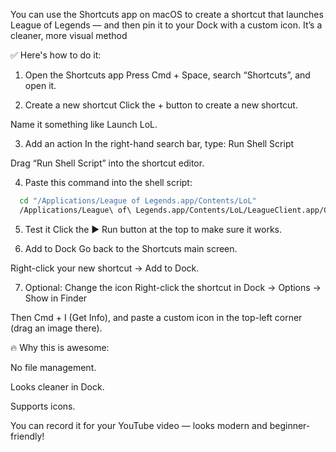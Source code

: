 You can use the Shortcuts app on macOS to create a shortcut that launches League of Legends — and then pin it to your Dock with a custom icon. It’s a cleaner, more visual method 

✅ Here's how to do it:

1. Open the Shortcuts app
  Press Cmd + Space, search “Shortcuts”, and open it.

2. Create a new shortcut
  Click the + button to create a new shortcut.
  
  Name it something like Launch LoL.

3. Add an action
  In the right-hand search bar, type: Run Shell Script
  
  Drag “Run Shell Script” into the shortcut editor.

4. Paste this command into the shell script:
```bash
  cd "/Applications/League of Legends.app/Contents/LoL"
  /Applications/League\ of\ Legends.app/Contents/LoL/LeagueClient.app/Contents/MacOS/LeagueClient
```
5. Test it
  Click the ▶️ Run button at the top to make sure it works.

6. Add to Dock
  Go back to the Shortcuts main screen.
  
  Right-click your new shortcut → Add to Dock.

7. Optional: Change the icon
  Right-click the shortcut in Dock → Options → Show in Finder
  
  Then Cmd + I (Get Info), and paste a custom icon in the top-left corner (drag an image there).


🔥 Why this is awesome:

  No file management.
  
  Looks cleaner in Dock.
  
  Supports icons.

You can record it for your YouTube video — looks modern and beginner-friendly!
